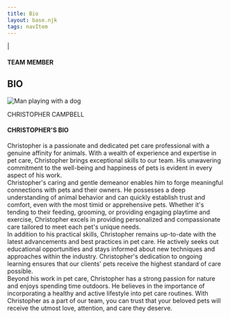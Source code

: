 ```yaml
---
title: Bio
layout: base.njk
tags: navItem
---
```

<section class="team-member-bio">
    <div class="about-us-header">
        <div>
            <p id="about-us-vertical-line">|</p>
        </div>
        <div class="header-text">
            <h4>TEAM MEMBER</h6>
            <h1 id="team-header">BIO</h1>
        </div>
    </div>
    <div class="team-member-img-and-bio">
        <div class="team-member-img">
            <div>
                <img src="\images\team-member5.png" alt="Man playing with a dog">
                <p>CHRISTOPHER CAMPBELL</p>
            </div>
        </div>
        <div class="team-member-info">
            <h4>CHRISTOPHER'S BIO</h4>
            <p>
                Christopher is a passionate and dedicated pet care professional with a genuine affinity for animals. With a wealth of experience and expertise in pet care, Christopher brings exceptional skills to our team. His unwavering commitment to the well-being and happiness of pets is evident in every aspect of his work.
                <br>
                Christopher's caring and gentle demeanor enables him to forge meaningful connections with pets and their owners. He possesses a deep understanding of animal behavior and can quickly establish trust and comfort, even with the most timid or apprehensive pets. Whether it's tending to their feeding, grooming, or providing engaging playtime and exercise, Christopher excels in providing personalized and compassionate care tailored to meet each pet's unique needs.
                <br>
                In addition to his practical skills, Christopher remains up-to-date with the latest advancements and best practices in pet care. He actively seeks out educational opportunities and stays informed about new techniques and approaches within the industry. Christopher's dedication to ongoing learning ensures that our clients' pets receive the highest standard of care possible.
                <br>
                Beyond his work in pet care, Christopher has a strong passion for nature and enjoys spending time outdoors. He believes in the importance of incorporating a healthy and active lifestyle into pet care routines. With Christopher as a part of our team, you can trust that your beloved pets will receive the utmost love, attention, and care they deserve.
            </p>
        </div>
    </div>
</section>
